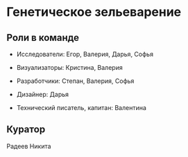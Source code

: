 # Генетическое зельеварение

## Роли в команде

- Исследователи: Егор, Валерия, Дарья, Софья

- Визуализаторы: Кристина, Валерия

- Разработчики: Степан, Валерия, Софья

- Дизайнер: Дарья

- Технический писатель, капитан: Валентина


## Куратор

Радеев Никита 

